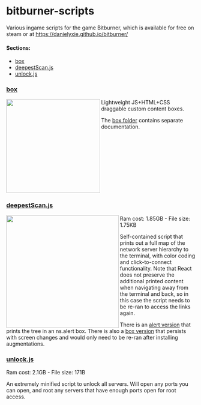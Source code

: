 # bitburner-scripts
Various ingame scripts for the game Bitburner, which is available for free on steam or at https://danielyxie.github.io/bitburner/

#### Sections:
- [box](#box)
- [deepestScan.js](#deepestscanjs)
- [unlock.js](#unlockjs)

### [box](box)
<img src=https://user-images.githubusercontent.com/84951833/150685207-26819230-348d-40ce-aeb6-3d987b8a94d2.png width=250px align=left>Lightweight JS+HTML+CSS draggable custom content boxes. 

The [box folder](box) contains separate documentation.<br clear=both> 
### [deepestScan.js](deepestScan.js)
<img src=https://user-images.githubusercontent.com/84951833/150685593-772866e3-8386-4f0e-a5bb-5a78ebf36a76.png height=300px align=left>Ram cost: 1.85GB - File size: 1.75KB
 
Self-contained script that prints out a full map of the network server hierarchy to the terminal, with color coding and click-to-connect functionality. Note that React does not preserve the additional printed content when navigating away from the terminal and back, so in this case the script needs to be re-ran to access the links again.

There is an [alert version](deepestScan-alert.js) that prints the tree in an ns.alert box. There is also a [box version](box/examples/deepestScan-box.js) that persists with screen changes and would only need to be re-ran after installing augmentations.<br clear=both>
### [unlock.js](unlock.js)
Ram cost: 2.1GB - File size: 171B

An extremely minified script to unlock all servers. Will open any ports you can open, and root any servers that have enough ports open for root access.
